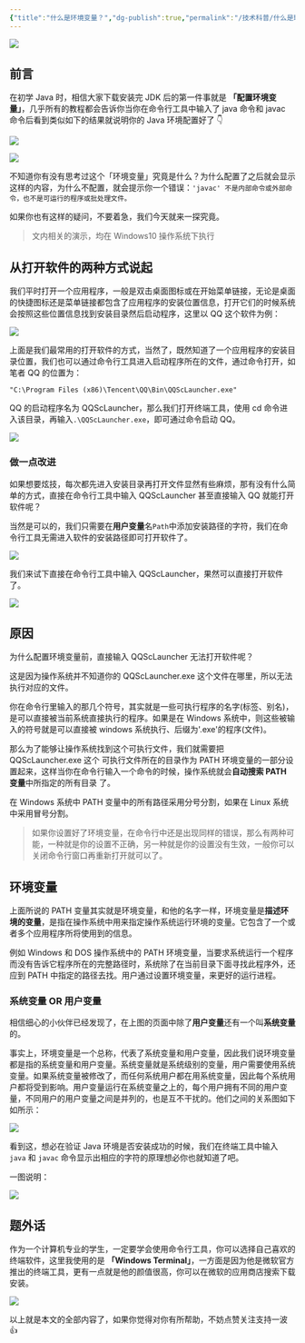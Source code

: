 ```yaml
---
{"title":"什么是环境变量？","dg-publish":true,"permalink":"/技术科普/什么是环境变量/","dgPassFrontmatter":true}
---
```



![](https://cdn.ytools.xyz/uPic/0081Kckwly1gkfri6jactj30p00andgu.jpg)

## 前言

在初学 Java 时，相信大家下载安装完 JDK 后的第一件事就是 **「配置环境变量」**，几乎所有的教程都会告诉你当你在命令行工具中输入了 java 命令和 javac 命令后看到类似如下的结果就说明你的 Java 环境配置好了 👇

![](https://cdn.ytools.xyz/uPic/0081Kckwly1gkc3xq2o61j31c00u01ah.jpg)

![](https://cdn.ytools.xyz/uPic/0081Kckwgy1gkc3z9g40nj31c00u0h5v.jpg)

不知道你有没有思考过这个「环境变量」究竟是什么？为什么配置了之后就会显示这样的内容，为什么不配置，就会提示你一个错误：`'javac' 不是内部命令或外部命令，也不是可运行的程序或批处理文件。`

如果你也有这样的疑问，不要着急，我们今天就来一探究竟。

> 文内相关的演示，均在 Windows10 操作系统下执行

## 从打开软件的两种方式说起

我们平时打开一个应用程序，一般是双击桌面图标或在开始菜单链接，无论是桌面的快捷图标还是菜单链接都包含了应用程序的安装位置信息，打开它们的时候系统会按照这些位置信息找到安装目录然后启动程序，这里以 QQ 这个软件为例：

![](https://cdn.ytools.xyz/uPic/0081Kckwly1gkfpy9syooj30mw0xmmzh.jpg)

上面是我们最常用的打开软件的方式，当然了，既然知道了一个应用程序的安装目录位置，我们也可以通过命令行工具进入启动程序所在的文件，通过命令打开，如笔者 QQ 的位置为：

```
"C:\Program Files (x86)\Tencent\QQ\Bin\QQScLauncher.exe"
```

QQ 的启动程序名为 QQScLauncher，那么我们打开终端工具，使用 cd 命令进入该目录，再输入`.\QQScLauncher.exe`，即可通过命令启动 QQ。

![](https://cdn.ytools.xyz/uPic/0081Kckwly1gkfq29dyg0j31mr0u0aiv.jpg)

### 做一点改进

如果想要炫技，每次都先进入安装目录再打开文件显然有些麻烦，那有没有什么简单的方式，直接在命令行工具中输入 QQScLauncher 甚至直接输入 QQ 就能打开软件呢？

当然是可以的，我们只需要在**用户变量**名`Path`中添加安装路径的字符，我们在命令行工具无需进入软件的安装路径即可打开软件了。

![](https://cdn.ytools.xyz/uPic/0081Kckwgy1gkfq3y2wn4j31eb0u0b29.jpg)

我们来试下直接在命令行工具中输入 QQScLauncher，果然可以直接打开软件了。

![](https://cdn.ytools.xyz/uPic/0081Kckwly1gkfq810x2fj31gr0u0wly.jpg)

## 原因

为什么配置环境变量前，直接输入 QQScLauncher 无法打开软件呢？

这是因为操作系统并不知道你的 QQScLauncher.exe 这个文件在哪里，所以无法执行对应的文件。

你在命令行里输入的那几个符号，其实就是一些可执行程序的名字(标签、别名)，是可以直接被当前系统直接执行的程序。如果是在 Windows 系统中，则这些被输入的符号就是可以直接被 windows 系统执行、后缀为'.exe'的程序(文件)。

那么为了能够让操作系统找到这个可执行文件，我们就需要把 QQScLauncher.exe 这个 可执行文件所在的目录作为 PATH 环境变量的一部分设置起来，这样当你在命令行输入一个命令的时候，操作系统就会**自动搜索 PATH 变量**中所指定的所有目录 了。

在 Windows 系统中 PATH 变量中的所有路径采用分号分割，如果在 Linux 系统中采用冒号分割。

> 如果你设置好了环境变量，在命令行中还是出现同样的错误，那么有两种可能，一种就是你的设置不正确，另一种就是你的设置没有生效，一般你可以关闭命令行窗口再重新打开就可以了。

## 环境变量

上面所说的 PATH 变量其实就是环境变量，和他的名字一样，环境变量是**描述环境的变量**，是指在操作系统中用来指定操作系统运行环境的变量。它包含了一个或者多个应用程序所将使用到的信息。

例如 Windows 和 DOS 操作系统中的 PATH 环境变量，当要求系统运行一个程序而没有告诉它程序所在的完整路径时，系统除了在当前目录下面寻找此程序外，还应到 PATH 中指定的路径去找。用户通过设置环境变量，来更好的运行进程。

### 系统变量 OR 用户变量

相信细心的小伙伴已经发现了，在上图的页面中除了**用户变量**还有一个叫**系统变量**的。

事实上，环境变量是一个总称，代表了系统变量和用户变量，因此我们说环境变量都是指的系统变量和用户变量。系统变量就是系统级别的变量，用户需要使用系统变量。如果系统变量被修改了，而任何系统用户都在用系统变量，因此每个系统用户都将受到影响。用户变量运行在系统变量之上的，每个用户拥有不同的用户变量，不同用户的用户变量之间是并列的，也是互不干扰的。他们之间的关系图如下如所示：

![](https://cdn.ytools.xyz/uPic/0081Kckwgy1gkc7x4h8nsj30z60idmxr.jpg)

看到这，想必在验证 Java 环境是否安装成功的时候，我们在终端工具中输入 `java` 和 `javac` 命令显示出相应的字符的原理想必你也就知道了吧。

一图说明：

![](https://cdn.ytools.xyz/uPic/0081Kckwly1gkc8ufipqvj32is0lin5x.jpg)

## 题外话

作为一个计算机专业的学生，一定要学会使用命令行工具，你可以选择自己喜欢的终端软件，这里我使用的是 **「Windows Terminal」**，一方面是因为他是微软官方推出的终端工具，更有一点就是他的颜值很高，你可以在微软的应用商店搜索下载安装。

![](https://cdn.ytools.xyz/uPic/0081Kckwly1gkc3vtgdwaj31qy0sk433.jpg)

以上就是本文的全部内容了，如果你觉得对你有所帮助，不妨点赞关注支持一波 👍
